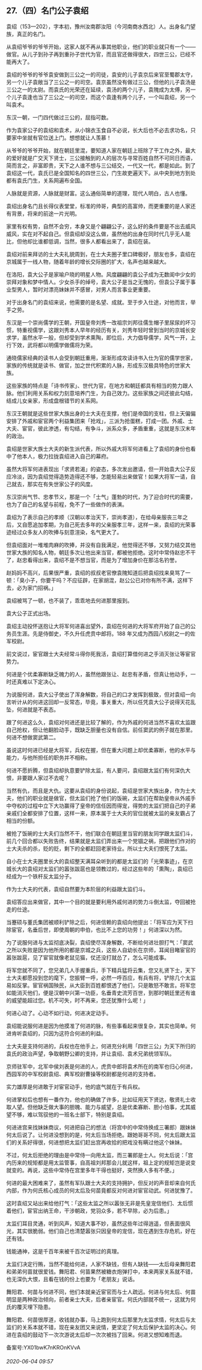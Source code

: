 ## 27.（四）名门公子袁绍
袁绍（153—202），字本初，豫州汝南郡汝阳（今河南商水西北）人。出身名门望族，真正的名门。



从袁绍爷爷的爷爷开始，这家人就不再从事其他职业，他们的职业就只有一个——做官。从儿子到孙子再到重孙子世代为官，而且官还做得很大，四世三公，已经不能再大了。



袁绍的爷爷的爷爷袁安做到三公之一的司徒，袁安的儿子袁京后来官至蜀郡太守，另一个儿子袁敞当了三公之一的司空。袁京虽然没有做过三公，但他的儿子袁汤是三公之一的太尉。而袁氏的光荣还在延续，袁汤的两个儿子，袁隗成为太傅，另一个儿子袁逢也当了三公之一的司空，而这个袁逢有两个儿子，一个叫袁绍，另一个叫袁术。



东汉一朝，一门四代做过三公的，屈指可数。



作为袁家公子的袁绍和袁术，从小锦衣玉食自不必说，长大后也不必去求功名，只要家中坐就有官位送上门。想想就让人羡慕！



从爷爷的爷爷开始，就在朝廷里混，要知道人家在朝廷上班除了干工作之外，最大的爱好就是广交天下贤士，三公接触到的人的层次与寻常百姓自然不可同日而语，简而言之，非富即贵，天下之人谁不想与三公结交，一代又一代，都是如此。到了袁绍这一代，袁氏已是全国知名的四世三公，门生故吏遍天下。从中央到地方到处都有袁氏门生，关系网遍布全国。



人脉就是资源，人脉就是财富。这么通俗简单的道理，现代人明白，古人也懂。



袁绍出身名门且长得仪表堂堂，标准的帅哥，典型的高富帅，而更重要的是人家还有背景，将来的前途一片光明。



家里有权有势，自然不会穷，本身又是个翩翩公子，这么好的条件要是不出去威风威风，实在对不起自己。但袁绍却没这么做，虽然他的出身在同时代几乎无人能比，但他却比谁都低调，当然，很多人都看出来了，袁绍在装。



袁绍对前来拜访的士大夫礼貌周到，在士大夫圈子里口碑极好，朋友也多，袁绍在京城属于一线人物，随着年龄的增长交际圈的扩大，名声也越来越大。



在洛阳，袁大公子是家喻户晓的明星人物。风度翩翩的袁公子成为无数闺中少女的崇拜对象和梦中情人。少女杀手的绰号，袁大公子是当之无愧的，但袁公子属于事业型男人，暂时对漂亮妹妹并不感冒，对男人而言事业更重要。



对于出身名门的袁绍来说，他需要的是名望、成就。至于步入仕途，对他而言，举手之劳。



东汉是一个崇尚儒学的王朝，开国皇帝刘秀一改祖宗刘邦往儒生帽子里尿尿的坏习惯，特重视儒学，这跟刘秀本人早年的经历有关，刘秀年轻时曾到当时的京城长安求学，虽然水平一般，但却受到学术熏陶，即位后，大力倡导儒学，风气一开，上行下效，武将都以明儒学做儒将为荣。



通晓儒家经典的读书人会受到朝廷重用，渐渐形成攻读诗书入仕为官的儒学世家，家族的传统就是读书、做官，加之世代积累的人脉，形成东汉极具特色的世家大族。



这些家族的特点是「诗书传家」、世代为官，在地方和朝廷都具有相当的势力跟人脉。他们利用关系和权力刻意培养门生，为自己效力。这些家族之间还彼此勾结，结成儿女亲家，形成盘根错节的关系网。



东汉王朝就是这些世家大族出身的士大夫在支撑，他们是帝国的支柱，但上天偏偏安排了外戚和宦官两个利益集团来「抢戏」，三派为抢蛋糕，打成一团。外戚、士大夫、宦官，彼此渗透，有勾结，有争斗，派系众多，矛盾重重，这就是东汉末年的政治。



袁绍是世家大族士大夫的新生派代表，所以外戚大将军何进看上了袁绍的身份也看中了他本人，极力拉拢袁绍进入自己的幕府。



虽然大将军何进表现出「求贤若渴」的姿态，多次发出邀请，但一开始袁大公子反应冷淡，因为袁绍觉得造势造得还不够，怎能轻易出来做官！如果大将军一请，自己就去，那实在有失世家公子的风度。



东汉崇尚气节、忠孝节义，那是一个「士气」蓬勃的时代，为了迎合时代的需要，也为了自己的名望与前程，免不了一些做作的表演。



袁绍为了表示自己的孝顺（汉朝以孝治天下，崇尚孝道），在给母亲服丧三年之后，又自愿追加孝期，为自己死去多年的父亲服孝三年，这样一来，袁绍的光荣事迹经过众多友人的吹捧与刻意渲染，名气更大了。



但袁绍面对一堆堆肉麻的吹捧，并没有自我满足，他觉得还不够，又努力结交其他世家大族的知名人物，朝廷多次让他出来当官，都被他拒绝。这时中常侍赵忠不干了，赵忠看得出来，袁绍不是不想当官，而是为了增加身价在那沽名钓誉。



赵妈妈不高兴，后果很严重，袁绍的叔叔老官僚袁隗知道后把袁绍找来臭骂了一顿：「臭小子，你要干吗？不应征辟，在家胡混，赵公公已对你有所不满，这样下去，必为家门招祸。」



袁绍被骂了一顿，也不装了，乖乖地去何进那里报到。



袁大公子正式出场。



袁绍主动投怀送抱让大将军何进喜出望外，袁绍在何进的大将军府开始了自己的公务员生涯。先是侍御史，不久升任虎贲中郎将。188 年又成为西园八校尉之一的佐军校尉。



前文说过，宦官跟士大夫经常斗得你死我活，袁绍打算借何进之手消灭张让等宦官势力。



何进是个优柔寡断缺乏魄力的人，虽然他跟张让、赵忠有矛盾，但真让他动手，一时还真难以下定决心。



为说服何进，袁大公子使出了浑身解数，将自己的口才发挥到极致，但对袁绍一向言听计从的何进这回却一反常态，毕竟，事关重大，所以任凭袁大公子说得天花乱坠，何进就是不表态。



跟了何进这么久，袁绍对何进还是比较了解的，作为外戚的何进当然不喜欢太监跟自己抢权，但让他翻脸动手，既缺乏胆量也没有自信。前任窦武的例子就在那里。何进不想做窦武第二。



虽说这时何进已经是大将军，兵权在握，但在重大问题上却优柔寡断，他的水平与能力，与他所担任的职务并不相称。



何进不愿折腾，但袁绍却执意要铲除太监，有人要问，袁绍跟太监们有何深仇大恨，非要跟人家过不去呢？



当然有仇，而且是大仇。这要从袁绍的身份说起，袁绍是世家大族出身，作为士大夫，他们的职业就是做官，但太监们抢了他们的饭碗，太监们在帮助皇帝从外戚手中夺权的过程中立下大功赢得了皇帝的信任因而得宠，得势的太监们把自己的子弟亲戚们全都安排了位置，这样一来，原本属于士大夫的官位就被太监的亲友霸占了相当的份额。



被抢了饭碗的士大夫们当然不干，他们联合在朝廷里当官的朋友同学跟太监们斗，前几个回合都以失败告终，结果就是太监们弄出来一个党锢之祸，把跟他们作对的士大夫杀的杀，贬的贬，剩下的全都赶回老家待业。所以士大夫们恨死了太监。



自小在士大夫圈里长大的袁绍整天满耳朵听到的都是太监们的「光荣事迹」，在京城长大的袁绍对太监们的嚣张跋扈也是领教过的，经过这些年的「熏陶」，袁绍已经成为一个铁杆反太监分子。



作为士大夫的代表，袁绍自然要为本阶层的利益跟太监们斗。



袁绍答应出来做官，其中一个目的就是要利用外戚何进的势力斗倒太监，夺回被抢走的仕途。



当蹇硕与董氏集团被顺利铲除之后，何进信赖的袁绍向他提出：「将军应为天下扫除宦官，名垂后世，即使周朝的申伯，也比不上您的功劳！」何进深以为然。



为了说服何进与太监彻底决裂，袁绍使尽浑身解数，不断给何进壮胆打气：「窦武之所以失败是因为他所用的都是京城之兵，这些人自幼长在京师，耳闻目睹宦官的嚣张跋扈，见了宦官就像老鼠见猫，仗还没打就怂了，怎么可能成事。



将军您就不同了，您兄弟几人手握重兵，手下精兵猛将云集，您又礼贤下士，天下士大夫都愿投到您的麾下，您振臂一呼，必然一呼百应，有兵有将，铲除几个太监易如反掌。宦官祸国殃民，从大臣到百姓都恨透了他们，只是敢怒不敢言。将军您如能消灭他们，便是汉朝中兴第一功臣，名垂青史流芳百世，到那时朝廷里还有谁的威望能超过您。机不可失，时不再来，您还犹豫什么呢！」



何进心动了。心动不如行动，何进决定动手。



袁绍能说服何进是因为他摸准了何进的脉，有些事看起来很复杂，其实也简单。何进肯听袁绍的，只因为这符合何进的利益。



士大夫是支持何进的，兵权也在他手上，何进充分利用「四世三公」为天下所归的袁氏的政治声望，争取朝野公卿的支持，并让袁绍、袁术兄弟统领军队。



京师驻军中，北军中侯刘表是何进的人，虎贲中郎将袁术所在的南军也归心何进，西园军的中军校尉袁绍、典军校尉曹操等校尉都是何进的支持者。



实力雄厚是何进敢于对宦官动手，他的底气就在于有兵权。



何进掌权后也想有一番作为，他也的确做了许多，比如征用天下贤达，敬贤礼士收取人望。但他缺乏做大事的胆魄、能力与威望，总是优柔寡断、胆小怕事，尤其威望不够，难以驾驭他的一班名士部下，特别是袁绍。



何进进宫来找妹妹商议，何进把自己的想法（将宫中的中常侍换成三署郎）跟妹妹何太后说了。让何进没想到的是，何太后当场拒绝。跟她哥哥不同，何太后跟太监们的关系好得很，何进想把太监们赶出宫再收拾的把戏没有瞒过他这个妹妹。



不过，何太后拒绝的理由是中常侍一向用太监，而三署郎是士人。何太后说：「宫内历来的规矩都是用太监管事，自高祖刘邦那会儿就这样，祖上定的规矩岂是说变就变的。再说，这些中常侍在宫里多年干得也挺好，突然换人多有不便。」



何进的最大困难来了，虽然有军队跟士大夫的支持拥护，但反对的声音却来自何氏内部，作为何氏核心成员的何太后及何苗竟都反对何进对宦官动武。何进犹豫了。



这时袁绍又站出来给他打气：「这些太监之所以嚣张无非是先皇宠信他们、太后惯着他们，宦官出纳王命，干涉朝政，党羽众多，若不早除，必为后患。」



太监们耳目灵通，听到风声，知道大事不妙，虽然这些年过得逍遥，但表面很风光，其实很脆弱。他们自己也清楚嚣张只因皇帝的宠信，现在遇到生存危机，好在还有钱。



钱能通神，这是千百年来被千百次证明过的真理。



太监们决定行贿，当然不能给何进，人家不缺钱，但有人缺钱——太后母亲舞阳君和弟弟何苗就很爱钱。舞阳君、何苗果然被糖衣炮弹打中，本来两家关系就不错，也无深仇大恨，且看在钱的份上也要为「老朋友」说话。



舞阳君、何苗与何进不同，他们本就亲近宦官而与士人疏远。何进与何太后、何苗明显是两种政治倾向，前者亲士大夫，后者亲宦官。何氏内部就不统一，这就为何氏的覆灭埋下隐患。



舞阳君、何苗很厚道，收钱就办事，马上跑到何太后那里为太监求情，何太后与太监们的关系本就不错，现在亲友团又来说情，更坚定了何太后保护太监的决心。何进在袁绍的鼓动下一次次游说太后却一次次被挡了回来。何进又想知难而退。



备案号:YX01bwK7nKROnKVvA


###### 2020-06-04 09:57
